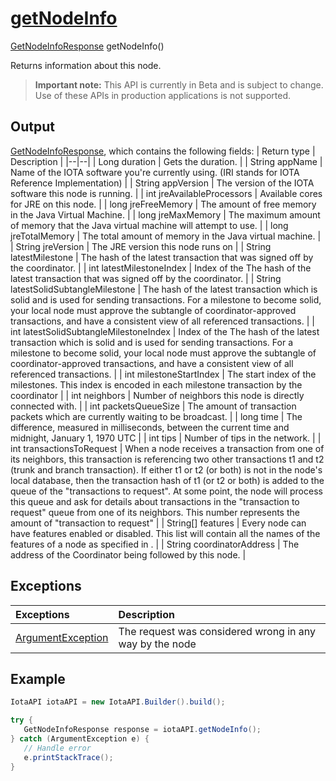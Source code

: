 
# [getNodeInfo](https://github.com/iotaledger/iota-java/blob/master/jota/src/main/java/org/iota/jota/IotaAPICore.java#L150)
 [GetNodeInfoResponse](https://github.com/iotaledger/iota-java/blob/master/jota/src/main/java/org/iota/jota/dto/response/GetNodeInfoResponse.java) getNodeInfo()

Returns information about this node.
> **Important note:** This API is currently in Beta and is subject to change. Use of these APIs in production applications is not supported.

    
## Output
[GetNodeInfoResponse](https://github.com/iotaledger/iota-java/blob/master/jota/src/main/java/org/iota/jota/dto/response/GetNodeInfoResponse.java), which contains the following fields:
| Return type | Description |
|--|--|
| Long duration | Gets the duration. |
| String appName | Name of the IOTA software you're currently using. (IRI stands for IOTA Reference Implementation) |
| String appVersion | The version of the IOTA software this node is running. |
| int jreAvailableProcessors | Available cores for JRE on this node. |
| long jreFreeMemory | The amount of free memory in the Java Virtual Machine. |
| long jreMaxMemory | The maximum amount of memory that the Java virtual machine will attempt to use. |
| long jreTotalMemory | The total amount of memory in the Java virtual machine. |
| String jreVersion | The JRE version this node runs on |
| String latestMilestone | The hash of the latest transaction that was signed off by the coordinator. |
| int latestMilestoneIndex | Index of the The hash of the latest transaction that was signed off by the coordinator. |
| String latestSolidSubtangleMilestone | The hash of the latest transaction which is solid and is used for sending transactions.  For a milestone to become solid, your local node must approve the subtangle of coordinator-approved transactions,   and have a consistent view of all referenced transactions. |
| int latestSolidSubtangleMilestoneIndex | Index of the The hash of the latest transaction which is solid and is used for sending transactions.  For a milestone to become solid, your local node must approve the subtangle of coordinator-approved transactions,   and have a consistent view of all referenced transactions. |
| int milestoneStartIndex | The start index of the milestones.  This index is encoded in each milestone transaction by the coordinator |
| int neighbors | Number of neighbors this node is directly connected with. |
| int packetsQueueSize | The amount of transaction packets which are currently waiting to be broadcast. |
| long time | The difference, measured in milliseconds, between the current time and midnight, January 1, 1970 UTC |
| int tips | Number of tips in the network. |
| int transactionsToRequest | When a node receives a transaction from one of its neighbors,  this transaction is referencing two other transactions t1 and t2 (trunk and branch transaction).  If either t1 or t2 (or both) is not in the node's local database,  then the transaction hash of t1 (or t2 or both) is added to the queue of the "transactions to request". At some point, the node will process this queue and ask for details about transactions in the  "transaction to request" queue from one of its neighbors.  This number represents the amount of "transaction to request" |
| String[] features | Every node can have features enabled or disabled.  This list will contain all the names of the features of a node as specified in . |
| String coordinatorAddress | The address of the Coordinator being followed by this node. |

## Exceptions
| Exceptions     | Description |
|:---------------|:--------|
| [ArgumentException](https://github.com/iotaledger/iota-java/blob/master/jota/src/main/java/org/iota/jota/error/ArgumentException.java) | The request was considered wrong in any way by the node |


 ## Example
 
 ```Java
 IotaAPI iotaAPI = new IotaAPI.Builder().build();

try { 
    GetNodeInfoResponse response = iotaAPI.getNodeInfo();
} catch (ArgumentException e) { 
    // Handle error
    e.printStackTrace(); 
}
 ```
